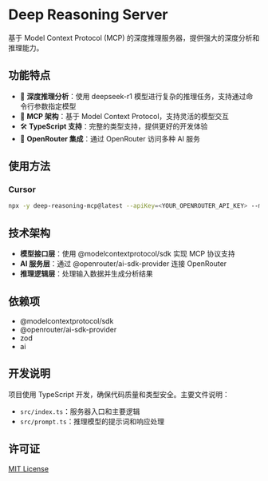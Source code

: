 # Deep Reasoning Server

基于 Model Context Protocol (MCP) 的深度推理服务器，提供强大的深度分析和推理能力。

## 功能特点

- 🧠 **深度推理分析**：使用 deepseek-r1 模型进行复杂的推理任务，支持通过命令行参数指定模型
- 🔄 **MCP 架构**：基于 Model Context Protocol，支持灵活的模型交互
- 🛠 **TypeScript 支持**：完整的类型支持，提供更好的开发体验
- 🔌 **OpenRouter 集成**：通过 OpenRouter 访问多种 AI 服务

## 使用方法

### Cursor

```bash
npx -y deep-reasoning-mcp@latest --apiKey=<YOUR_OPENROUTER_API_KEY> --model=<YOUR_MODEL>
```

## 技术架构

- **模型接口层**：使用 @modelcontextprotocol/sdk 实现 MCP 协议支持
- **AI 服务层**：通过 @openrouter/ai-sdk-provider 连接 OpenRouter
- **推理逻辑层**：处理输入数据并生成分析结果

## 依赖项

- @modelcontextprotocol/sdk
- @openrouter/ai-sdk-provider
- zod
- ai

## 开发说明

项目使用 TypeScript 开发，确保代码质量和类型安全。主要文件说明：

- `src/index.ts`：服务器入口和主要逻辑
- `src/prompt.ts`：推理模型的提示词和响应处理

## 许可证

[MIT License](LICENSE)
